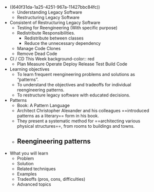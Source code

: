 - ((640f31da-1a25-4251-967a-11427bbc84fc))
	- Understanding Legacy Software
	- Restructuring Legacy Software
- Consistent of Restructuring Legacy Software
	- Testing for Reengineering (With specific purpose)
	- Redistribute Responsibilities.
		- Redistribute between classes
		- Reduce the unnecessary dependency
	- Manage Code Clones
	- Remove Dead Code
- CI / CD This Week
  background-color:: red
	- Plan Measure Operate Deploy Release Test Build Code
- Learning objectives
	- To learn frequent reengineering problems and solutions as “patterns”.
	- To understand the objectives and tradeoffs for individual reengineering patterns.
	- To restructure legacy software with educated decisions.
- Patterns
	- Book: A Pattern Language
	- Architect Christopher Alexander and his colleagues ==introduced patterns as a literary==  form in his book.
	- They present a systematic method for ==architecting various physical structures==, from rooms to buildings and towns.
	- Reengineering patterns
		-
- What you will learn
	- Problem
	- Solution
	- Related techniques
	- Examples
	- Tradeoffs (pros, cons, difficulties)
	- Advanced topics